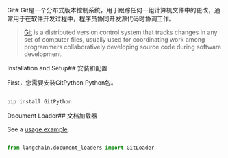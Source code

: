 Git# Git是一个分布式版本控制系统，用于跟踪任何一组计算机文件中的更改，通常用于在软件开发过程中，程序员协同开发源代码时协调工作。


>[Git](https://en.wikipedia.org/wiki/Git) is a distributed version control system that tracks changes in any set of computer files, usually used for coordinating work among programmers collaboratively developing source code during software development.



Installation and Setup## 安装和配置


First，您需要安装GitPython Python包。


```bash

pip install GitPython

```



Document Loader## 文档加载器


See a [usage example](../modules/indexes/document_loaders/examples/git.ipynb).



```python

from langchain.document_loaders import GitLoader

```

